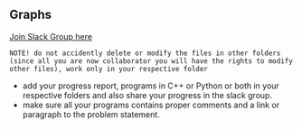 ## Graphs

[Join Slack Group here](https://join.slack.com/t/100daysofhackerrank/shared_invite/enQtNDYwNjYxNTE4MDUyLWQ2OTZiNDFjNzc3MjdjMGU3ZjA5YThkYWZiN2M5OWJhNzMyODQzNTdjMGNlZWVjNjI5ZGY0MjgyMTQ0ZmY4ZDA)

`NOTE! do not accidently delete or modify the files in other folders (since all you are now collaborator you will have the rights to modify other files), work only in your respective folder`

- add your progress report, programs in C++ or Python or both in your respective folders and also share your progress in the slack group.
- make sure all your programs contains proper comments and a link or paragraph to the problem statement.

